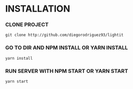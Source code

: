 # INSTALLATION 

### CLONE PROJECT

```
git clone http://github.com/diegorodriguez93/lightit
```

### GO TO DIR AND NPM INSTALL OR YARN INSTALL

```
yarn install
```

### RUN SERVER WITH NPM START OR YARN START

```
yarn start
```